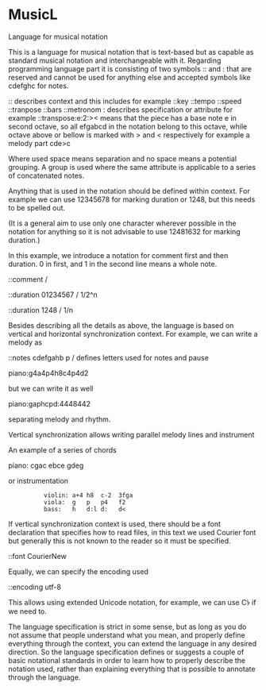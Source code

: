# MusicL
Language for musical notation

This is a language for musical notation that is text-based but as capable as standard musical notation and interchangeable with it.
Regarding programming language part it is consisting of two symbols :: and : that are reserved and cannot be used for anything else and accepted symbols like cdefghc for notes.

:: describes context and this includes for example ::key ::tempo ::speed ::tranpose ::bars ::metronom
: describes specification or attribute for example ::transpose:e:2:>< means that the piece has a base note e in second octave, so all efgabcd in the notation belong to this octave, while octave above or bellow is marked with > and < respectively for example a melody part cde>c

Where used space means separation and no space means a potential grouping. A group is used where the same attribute is applicable to a series of concatenated notes.

Anything that is used in the notation should be defined within context. For example we can use 12345678 for marking duration or 1248, but this needs to be spelled out.

(It is a general aim to use only one character wherever possible in the notation for anything so it is not advisable to use 12481632 for marking duration.)

In this example, we introduce a notation for comment first and then duration. 0 in first, and 1 in the second line means a whole note.

::comment /

::duration 01234567 / 1/2^n

::duration 1248    / 1/n

Besides describing all the details as above, the language is based on vertical and horizontal synchronization context. For example, we can write a melody as

::notes cdefgahb p / defines letters used for notes and pause

piano:g4a4p4h8c4p4d2

but we can write it as well

piano:gaphcpd:4448442

separating melody and rhythm.

Vertical synchronization allows writing parallel melody lines and instrument

An example of a series of chords

piano: cgac
           ebce
           gdeg

or instrumentation

              violin: a+4 h8  c-2  3fga 
              viola:  g   p   p4   f2
              bass:   h   d:l d:   d<

If vertical synchronization context is used, there should be a font declaration that specifies how to read files, in this text we used Courier font but generally this is not known to the reader so it must be specified.

::font CourierNew

Equally, we can specify the encoding used

::encoding utf-8

This allows using extended Unicode notation, for example, we can use C𝄳 if we need to.

The language specification is strict in some sense, but as long as you do not assume that people understand what you mean, and properly define everything through the context, you can extend the language in any desired direction. So the language specification defines or suggests a couple of basic notational standards in order to learn how to properly describe the notation used, rather than explaining everything that is possible to annotate through the language.
